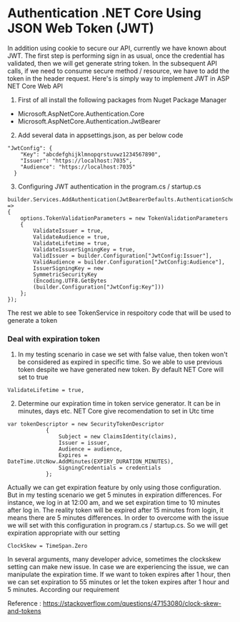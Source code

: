 # Authentication .NET Core Using JSON Web Token (JWT)
In addition using cookie to secure our API, currently we have known about JWT. The first step is performing sign in as usual, once the credential has validated, then we will get generate string token. In the subsequent API calls, if we need to consume secure method / resource, we have to add the token in the header request. Here's is simply way to implement JWT in ASP NET Core Web API

1. First of all install the following packages from Nuget Package Manager
- Microsoft.AspNetCore.Authentication.Core
- Microsoft.AspNetCore.Authentication.JwtBearer
2. Add several data in appsettings.json, as per below code
```
"JwtConfig": {
    "Key": "abcdefghijklmnopqrstuvwz1234567890",
    "Issuer": "https://localhost:7035",
    "Audience": "https://localhost:7035"
  }
```
3. Configuring JWT authentication in the program.cs / startup.cs
```
builder.Services.AddAuthentication(JwtBearerDefaults.AuthenticationScheme).AddJwtBearer(options =>
{
    options.TokenValidationParameters = new TokenValidationParameters
    {
        ValidateIssuer = true,
        ValidateAudience = true,
        ValidateLifetime = true,
        ValidateIssuerSigningKey = true,
        ValidIssuer = builder.Configuration["JwtConfig:Issuer"],
        ValidAudience = builder.Configuration["JwtConfig:Audience"],
        IssuerSigningKey = new
        SymmetricSecurityKey
        (Encoding.UTF8.GetBytes
        (builder.Configuration["JwtConfig:Key"]))
    };
});
```
The rest we able to see TokenService in respoitory code that will be used to generate a token

### Deal with expiration token
1. In my testing scenario in case we set with false value, then token won't be considered as expired in specific time. So we able to use previous token despite we have generated new token. By default NET Core will set to true
```
ValidateLifetime = true,
```
2. Determine our expiration time in token service generator. It can be in minutes, days etc. NET Core give recomendation to set in Utc time
```
var tokenDescriptor = new SecurityTokenDescriptor
            {
                Subject = new ClaimsIdentity(claims),
                Issuer = issuer,
                Audience = audience,
                Expires = DateTime.UtcNow.AddMinutes(EXPIRY_DURATION_MINUTES),
                SigningCredentials = credentials    
            };
```

Actually we can get expiration feature by only using those configuration. But in my testing scenario we get 5 minutes in expiration differences. For instance, we log in at 12:00 am, and we set expiration time to 10 minutes after log in. The reality token will be expired after 15 minutes from login, it means there are 5 minutes differences. In order to overcome with the issue we will set with this configuration in program.cs / startup.cs. So we will get expiration appropriate with our setting

```
ClockSkew = TimeSpan.Zero
```

In several arguments, many developer advice, sometimes the clockskew setting can make new issue. In case we are experiencing the issue, we can manipulate the expiration time. If we want to token expires after 1 hour, then we can set expiration to 55 minutes or let the token expires after 1 hour and 5 minutes. According our requirement

Reference : https://stackoverflow.com/questions/47153080/clock-skew-and-tokens

